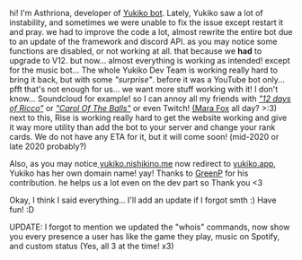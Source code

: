   hi!
I'm Asthriona, developer of [Yukiko bot](https://yukiko.app).
Lately, Yukiko saw a lot of instability, and sometimes we were unable to fix the issue except restart it and pray.
we had to improve the code a lot, almost rewrite the entire bot due to an update of the framework and discord API.
as you may notice some functions are disabled, or not working at all. that because we **had** to upgrade to V12. but now... almost everything is working as intended! except for the music bot...
The whole Yukiko Dev Team is working really hard to bring it back, but with some *"surprise"*.
before it was a YouTube bot only... pfft that's not enough for us... we want more stuff working with it! I don't know... Soundcloud for example! so I can annoy all my friends with *["12 days of Ricco"](https://sh.nishikino.me/f04b5)* or *["Carol Of The Balls"](https://sh.nishikino.me/42ebb)* or even Twitch! [(Mara Fox](https://www.twitch.tv/jacquirenee) all day? >:3)  
next to this, Rise is working really hard to get the website working and give it way more utility than add the bot to your server and change your rank cards. We do not have any ETA for it, but it will come soon! (mid-2020 or late 2020 probably?)
 
  
Also, as you may notice[ yukiko.nishikino.me](http://yukiko.nishikino.me/) now redirect to [yukiko.app](https://yukiko.app), Yukiko has her own domain name! yay! Thanks to [GreenP](https://twitter.com/GreenP_94) for his contribution. he helps us a lot even on the dev part so Thank you <3

Okay, I think I said everything... I'll add an update if I forgot smth :)
Have fun! :D

UPDATE: I forgot to mention we updated the "whois" commands, now show you every presence a user has like the game they play, music on Spotify, and custom status (Yes, all 3 at the time! x3)
